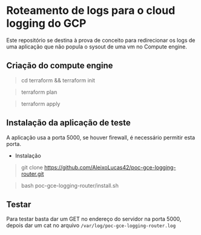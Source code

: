 # Roteamento de logs para o cloud logging do GCP
Este repositório se destina à prova de conceito para redirecionar
os logs de uma aplicação que não popula o sysout de uma vm no Compute engine.


## Criação do compute engine
> cd terraform && terraform init

> terraform plan

> terraform apply

## Instalação da aplicação de teste
A aplicação usa a porta 5000, se houver firewall, é necessário permitir esta porta.

- Instalação
> git clone https://github.com/AleixoLucas42/poc-gce-logging-router.git

> bash poc-gce-logging-router/install.sh

## Testar
Para testar basta dar um GET no endereço do servidor na porta 5000, depois dar um cat no arquivo `/var/log/poc-gce-logging-router.log`